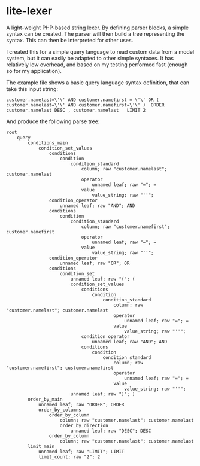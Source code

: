 lite-lexer
==============

A light-weight PHP-based string lexer. By defining parser blocks, a simple syntax can be created.
The parser will then build a tree representing the syntax. This can then be interpreted for other
uses.

I created this for a simple query language to read custom data from a model system, but it 
can easily be adapted to other simple syntaxes. It has relatively low overhead, and based on my
testing performed fast (enough so for my application).

The example file shows a basic query language syntax definition, that can
take this input string:

```
customer.namelast=\'\' AND customer.namefirst = \'\' OR ( customer.namelast=\'\' AND customer.namefirst=\'\' )  ORDER customer.namelast DESC , customer.namelast   LIMIT 2
```

And produce the following parse tree:

```
root
	query
		conditions_main
			condition_set_values
				conditions
					condition
						condition_standard
							column; raw "customer.namelast"; customer.namelast
							operator
								unnamed leaf; raw "="; =
							value
								value_string; raw "''";
				condition_operator
					unnamed leaf; raw "AND"; AND
				conditions
					condition
						condition_standard
							column; raw "customer.namefirst"; customer.namefirst
							operator
								unnamed leaf; raw "="; =
							value
								value_string; raw "''";
				condition_operator
					unnamed leaf; raw "OR"; OR
				conditions
					condition_set
						unnamed leaf; raw "("; (
						condition_set_values
							conditions
								condition
									condition_standard
										column; raw "customer.namelast"; customer.namelast
										operator
											unnamed leaf; raw "="; =
										value
											value_string; raw "''";
							condition_operator
								unnamed leaf; raw "AND"; AND
							conditions
								condition
									condition_standard
										column; raw "customer.namefirst"; customer.namefirst
										operator
											unnamed leaf; raw "="; =
										value
											value_string; raw "''";
						unnamed leaf; raw ")"; )
		order_by_main
			unnamed leaf; raw "ORDER"; ORDER
			order_by_columns
				order_by_column
					column; raw "customer.namelast"; customer.namelast
					order_by_direction
						unnamed leaf; raw "DESC"; DESC
				order_by_column
					column; raw "customer.namelast"; customer.namelast
		limit_main
			unnamed leaf; raw "LIMIT"; LIMIT
			limit_count; raw "2"; 2
```
